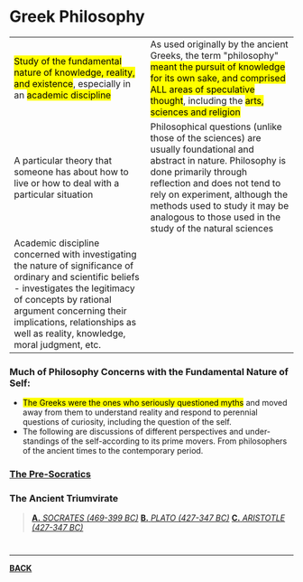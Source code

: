 # Greek Philosophy

|                                                                                                                                                                          |     |
| ------------------------------------------------------------------------------------------------------------------------------------------------------------------------ | --- |
| <mark class="hltr-blue">Study of the fundamental nature of knowledge, reality, and existence</mark>, especially in an <mark class="hltr-blue">academic discipline</mark> | As used originally by the ancient Greeks, the term "philosophy" <mark class="hltr-green">meant the pursuit of knowledge for its own sake, and comprised ALL areas of speculative thought</mark>, including the <mark class="hltr-green">arts, sciences and religion</mark> |
| A particular theory that someone has about how to live or how to deal with a particular situation                                                                        | Philosophical questions (unlike those of the sciences) are usually foundational and abstract in nature. Philosophy is done primarily through reflection and does not tend to rely on experiment, although the methods used to study it may be analogous to those used in the study of the natural sciences |
| Academic discipline concerned with investigating the nature of significance of ordinary and scientific beliefs - investigates the legitimacy of concepts by rational argument concerning their implications, relationships as well as reality, knowledge, moral judgment, etc. |     |
 
### Much of Philosophy Concerns with the Fundamental Nature of Self:
- <mark class="hltr-blue">The Greeks were the ones who seriously questioned myths</mark> and moved away from them to understand reality and respond to perennial questions of curiosity, including the question of the self.
- The following are discussions of different perspectives and under- standings of the self-according to its prime movers. From philosophers of the ancient times to the contemporary period.

### [The Pre-Socratics](PSYCHPrelimPRESOC.md)

### The Ancient Triumvirate
> [**A.** *SOCRATES (469-399 BC)*](Socrates.md)
[**B.** *PLATO (427-347 BC)*](Plato.md)
[**C.** *ARISTOTLE (427-347 BC)*](Aristotle.md)

# 
---
**[BACK](PSYCHPrelimCh1)**